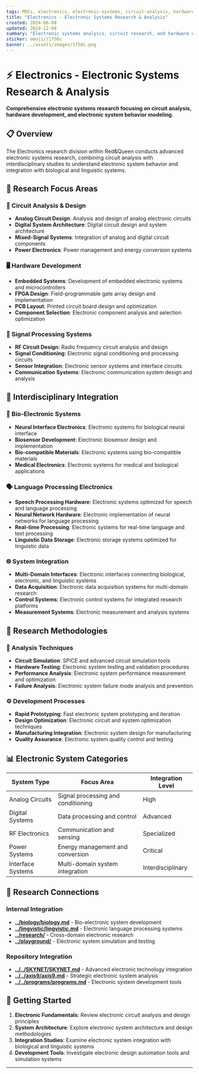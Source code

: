 ```yaml
---
tags: MOCs, electronics, electronic-systems, circuit-analysis, hardware-research
title: "Electronics - Electronic Systems Research & Analysis"
created: 2024-06-08
updated: 2024-12-08
summary: "Electronic systems analysis, circuit research, and hardware development studies"
sticker: emoji//1f50c
banner: ../assets/images/1f50c.png
---
```


# ⚡ Electronics - Electronic Systems Research & Analysis

**Comprehensive electronic systems research focusing on circuit analysis, hardware development, and electronic system behavior modeling.**

## 📋 Overview

The Electronics research division within Red&Queen conducts advanced electronic systems research, combining circuit analysis with interdisciplinary studies to understand electronic system behavior and integration with biological and linguistic systems.

## 🎯 Research Focus Areas

### 🔌 Circuit Analysis & Design
- **Analog Circuit Design**: Analysis and design of analog electronic circuits
- **Digital System Architecture**: Digital circuit design and system architecture
- **Mixed-Signal Systems**: Integration of analog and digital circuit components
- **Power Electronics**: Power management and energy conversion systems

### 🖥️ Hardware Development
- **Embedded Systems**: Development of embedded electronic systems and microcontrollers
- **FPGA Design**: Field-programmable gate array design and implementation
- **PCB Layout**: Printed circuit board design and optimization
- **Component Selection**: Electronic component analysis and selection optimization

### 📡 Signal Processing Systems
- **RF Circuit Design**: Radio frequency circuit analysis and design
- **Signal Conditioning**: Electronic signal conditioning and processing circuits
- **Sensor Integration**: Electronic sensor systems and interface circuits
- **Communication Systems**: Electronic communication system design and analysis

## 🔄 Interdisciplinary Integration

### 🧬 Bio-Electronic Systems
- **Neural Interface Electronics**: Electronic systems for biological neural interface
- **Biosensor Development**: Electronic biosensor design and implementation
- **Bio-compatible Materials**: Electronic systems using bio-compatible materials
- **Medical Electronics**: Electronic systems for medical and biological applications

### 🗣️ Language Processing Electronics
- **Speech Processing Hardware**: Electronic systems optimized for speech and language processing
- **Neural Network Hardware**: Electronic implementation of neural networks for language processing
- **Real-time Processing**: Electronic systems for real-time language and text processing
- **Linguistic Data Storage**: Electronic storage systems optimized for linguistic data

### 🌐 System Integration
- **Multi-Domain Interfaces**: Electronic interfaces connecting biological, electronic, and linguistic systems
- **Data Acquisition**: Electronic data acquisition systems for multi-domain research
- **Control Systems**: Electronic control systems for integrated research platforms
- **Measurement Systems**: Electronic measurement and analysis systems

## 🔬 Research Methodologies

### 🧪 Analysis Techniques
- **Circuit Simulation**: SPICE and advanced circuit simulation tools
- **Hardware Testing**: Electronic system testing and validation procedures
- **Performance Analysis**: Electronic system performance measurement and optimization
- **Failure Analysis**: Electronic system failure mode analysis and prevention

### ⚙️ Development Processes
- **Rapid Prototyping**: Fast electronic system prototyping and iteration
- **Design Optimization**: Electronic circuit and system optimization techniques
- **Manufacturing Integration**: Electronic system design for manufacturing
- **Quality Assurance**: Electronic system quality control and testing

## 📊 Electronic System Categories

| System Type | Focus Area | Integration Level |
|-------------|------------|-------------------|
| Analog Circuits | Signal processing and conditioning | High |
| Digital Systems | Data processing and control | Advanced |
| RF Electronics | Communication and sensing | Specialized |
| Power Systems | Energy management and conversion | Critical |
| Interface Systems | Multi-domain system integration | Interdisciplinary |

## 🔗 Research Connections

### Internal Integration
- **[../biology/biology.md](../biology/biology.md)** - Bio-electronic system development
- **[../lingvistic/lingvistic.md](../lingvistic/lingvistic.md)** - Electronic language processing systems
- **[../research/](../research/)** - Cross-domain electronic research
- **[../playground/](../playground/)** - Electronic system simulation and testing

### Repository Integration
- **[../../SKYNET/SKYNET.md](../../SKYNET/SKYNET.md)** - Advanced electronic technology integration
- **[../../axis9/axis9.md](../../axis9/axis9.md)** - Strategic electronic system analysis
- **[../../programs/programs.md](../../programs/programs.md)** - Electronic system development tools

## 🚀 Getting Started

1. **Electronic Fundamentals**: Review electronic circuit analysis and design principles
2. **System Architecture**: Explore electronic system architecture and design methodologies
3. **Integration Studies**: Examine electronic system integration with biological and linguistic systems
4. **Development Tools**: Investigate electronic design automation tools and simulation systems

---

```folder-index-content
```